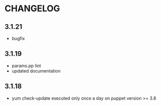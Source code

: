 # CHANGELOG

## 3.1.21

* bugfix

## 3.1.19

* params.pp lint
* updated documentation

## 3.1.18

* yum check-update executed only once a day on puppet version >= 3.8
